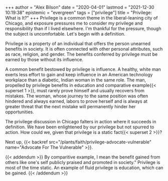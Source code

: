 +++
author = "Alex Bilson"
date = "2020-04-01"
lastmod = "2021-12-30 10:19:38"
epistemic = "evergreen"
tags = ["privilege"]
title = "Privilege: What is It?"
+++
Privilege is a common theme in the liberal-leaning city of Chicago, and exposure pressures me to consider my privilege and responsibility than if I lived elsewhere. I'm thankful for the pressure, though the subject is uncomfortable. Let's begin with a definition.

Privilege is a property of an individual that offers the person unearned benefits in society. It is often connected with other personal attributes, such as race, religion, and gender. The benefits conferred by privilege must be earned by those without its influence.

A common benefit bestowed by privilege is influence. A healthy, white man exerts less effort to gain and keep influence in an American technology workplace than a diabetic, Indian woman in the same role. The man, propelled by privilege benefits in education and comparative example{{< superset 1 >}}, must rarely prove himself and usually recovers from mistakes. The woman, whose journey to the same position was often hindered and always earned, labors to prove herself and is always at greater threat that the next mistake will permanently hinder her opportunities.

The privilege discussion in Chicago falters in action where it succeeds in definition. We have been enlightened by our privilege but not spurred to action. How could we, given that privilege is a static fact{{< superset 2 >}}?

Next up, {{< backref src="/plants/faith/privilege-advocate-vulnerable" name="Advocate For The Vulnerable" >}}.

{{< addendum >}}
By comparitive example, I mean the benefit gained from others like one's self publicly praised and promoted in society."
Privilege is most of the time static. An example of fluid privilege is education, which can be gained.
{{< /addendum >}}
